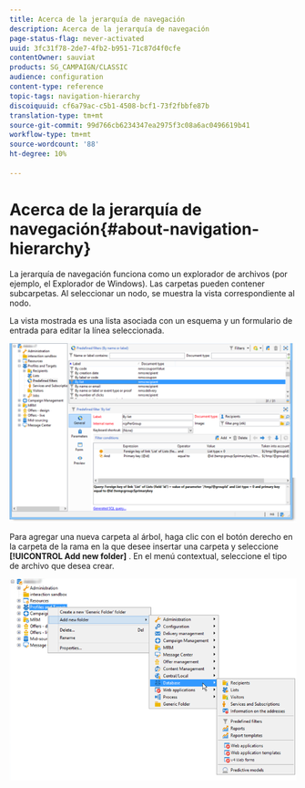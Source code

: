 ```yaml
---
title: Acerca de la jerarquía de navegación
description: Acerca de la jerarquía de navegación
page-status-flag: never-activated
uuid: 3fc31f78-2de7-4fb2-b951-71c87d4f0cfe
contentOwner: sauviat
products: SG_CAMPAIGN/CLASSIC
audience: configuration
content-type: reference
topic-tags: navigation-hierarchy
discoiquuid: cf6a79ac-c5b1-4508-bcf1-73f2fbbfe87b
translation-type: tm+mt
source-git-commit: 99d766cb6234347ea2975f3c08a6ac0496619b41
workflow-type: tm+mt
source-wordcount: '88'
ht-degree: 10%

---
```



# Acerca de la jerarquía de navegación{#about-navigation-hierarchy}

La jerarquía de navegación funciona como un explorador de archivos (por ejemplo, el Explorador de Windows). Las carpetas pueden contener subcarpetas. Al seleccionar un nodo, se muestra la vista correspondiente al nodo.

La vista mostrada es una lista asociada con un esquema y un formulario de entrada para editar la línea seleccionada.

![](assets/d_ncs_integration_navigation.png)

Para agregar una nueva carpeta al árbol, haga clic con el botón derecho en la carpeta de la rama en la que desee insertar una carpeta y seleccione **[!UICONTROL Add new folder]** . En el menú contextual, seleccione el tipo de archivo que desea crear.

![](assets/d_ncs_integration_navigation_create.png)


